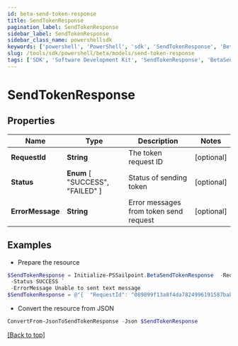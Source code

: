 ```yaml
---
id: beta-send-token-response
title: SendTokenResponse
pagination_label: SendTokenResponse
sidebar_label: SendTokenResponse
sidebar_class_name: powershellsdk
keywords: ['powershell', 'PowerShell', 'sdk', 'SendTokenResponse', 'BetaSendTokenResponse'] 
slug: /tools/sdk/powershell/beta/models/send-token-response
tags: ['SDK', 'Software Development Kit', 'SendTokenResponse', 'BetaSendTokenResponse']
---
```



# SendTokenResponse

## Properties

Name | Type | Description | Notes
------------ | ------------- | ------------- | -------------
**RequestId** | **String** | The token request ID | [optional] 
**Status** |  **Enum** [  "SUCCESS",    "FAILED" ] | Status of sending token | [optional] 
**ErrorMessage** | **String** | Error messages from token send request | [optional] 

## Examples

- Prepare the resource
```powershell
$SendTokenResponse = Initialize-PSSailpoint.BetaSendTokenResponse  -RequestId 089899f13a8f4da7824996191587bab9 `
 -Status SUCCESS `
 -ErrorMessage Unable to sent text message
$SendTokenResponse = @"{  "RequestId": "089899f13a8f4da7824996191587bab9", "Status": "SUCCESS", "ErrorMessage": "Unable to sent text message" }"@
```

- Convert the resource from JSON
```powershell
ConvertFrom-JsonToSendTokenResponse -Json $SendTokenResponse
```


[[Back to top]](#) 

